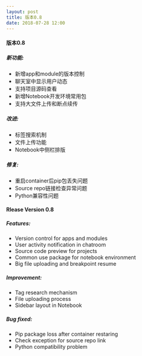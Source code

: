```yaml
---
layout: post
title: 版本0.8
date: 2018-07-28 12:00
---
```


#### 版本0.8

##### 新功能:

- 新增app和module的版本控制
- 聊天室中显示用户动态
- 支持项目源码查看
- 新增Notebook开发环境常用包
- 支持大文件上传和断点续传

##### 改进:
- 标签搜索机制
- 文件上传功能
- Notebook中侧栏排版

##### 修复:
- 重启container后pip包丢失问题 
- Source repo链接检查异常问题 
- Python兼容性问题

#### Rlease Version 0.8

##### Features:

- Version control for apps and modules
- User activity notification in chatroom
- Source code preview for projects
- Common use package for notebook environment
- Big file uploading and breakpoint resume

##### Improvement:
- Tag research mechanism
- File uploading process
- Sidebar layout in Notebook

##### Bug fixed:
- Pip package loss after container restaring 
- Check exception for source repo link
- Python compatibility problem



